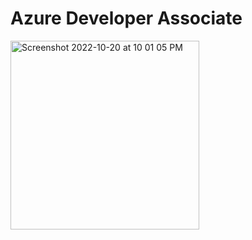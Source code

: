 # Azure Developer Associate


<img width="302" alt="Screenshot 2022-10-20 at 10 01 05 PM" src="https://user-images.githubusercontent.com/73629052/197006406-0468dbe8-7682-4252-ad2b-b7752f0ff34d.png">
